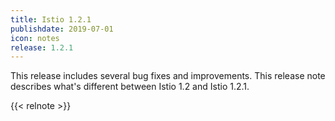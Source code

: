```yaml
---
title: Istio 1.2.1
publishdate: 2019-07-01
icon: notes
release: 1.2.1
---
```


This release includes several bug fixes and improvements.  This release note describes what's different between Istio 1.2 and Istio 1.2.1.

{{< relnote >}}
